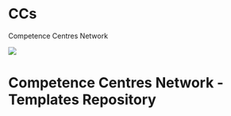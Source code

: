 # CCs
Competence Centres Network

![](attachments/header.png)

# Competence Centres Network - Templates Repository
